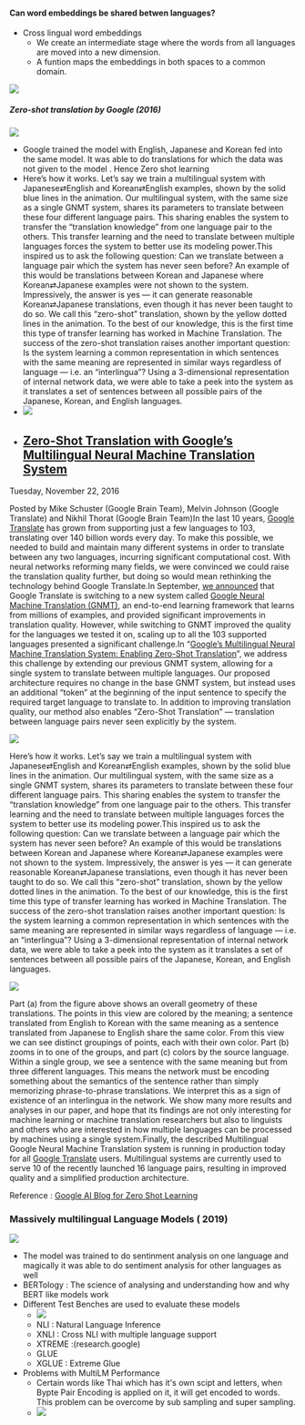 #### Can word embeddings be shared betwen languages?

- Cross lingual word embeddings
	- We create an intermediate stage where the words from all languages are moved into a new dimension.
	- A funtion maps the embeddings in both spaces to a common domain. 

![](croww_word_embeddings.png)


##### Zero-shot translation by Google (2016)
![](zero_shot.png)
- Google trained the model with English, Japanese and Korean fed into the same model. It was able to do translations for which the data was not given to the model . Hence Zero shot learning
- Here’s how it works. Let’s say we train a multilingual system with Japanese⇄English and Korean⇄English examples, shown by the solid blue lines in the animation. Our multilingual system, with the same size as a single GNMT system, shares its parameters to translate between these four different language pairs. This sharing enables the system to transfer the “translation knowledge” from one language pair to the others. This transfer learning and the need to translate between multiple languages forces the system to better use its modeling power.This inspired us to ask the following question: Can we translate between a language pair which the system has never seen before? An example of this would be translations between Korean and Japanese where Korean⇄Japanese examples were not shown to the system. Impressively, the answer is yes — it can generate reasonable Korean⇄Japanese translations, even though it has never been taught to do so. We call this “zero-shot” translation, shown by the yellow dotted lines in the animation. To the best of our knowledge, this is the first time this type of transfer learning has worked in Machine Translation. The success of the zero-shot translation raises another important question: Is the system learning a common representation in which sentences with the same meaning are represented in similar ways regardless of language — i.e. an “interlingua”? Using a 3-dimensional representation of internal network data, we were able to take a peek into the system as it translates a set of sentences between all possible pairs of the Japanese, Korean, and English languages.
- ![](https://2.bp.blogspot.com/-AmBczBtfi3Q/WDSB0M3InDI/AAAAAAAABbQ/1U_51u5ynl4FK4L0KOEllfRCq0Oauzy5wCEw/s640/image00.png)
- ## [Zero-Shot Translation with Google’s Multilingual Neural Machine Translation System](http://ai.googleblog.com/2016/11/zero-shot-translation-with-googles.html "Zero-Shot Translation with Google’s Multilingual Neural Machine Translation System")

Tuesday, November 22, 2016

Posted by Mike Schuster (Google Brain Team), Melvin Johnson (Google Translate) and Nikhil Thorat (Google Brain Team)In the last 10 years, [Google Translate](https://translate.google.com/) has grown from supporting just a few languages to 103, translating over 140 billion words every day. To make this possible, we needed to build and maintain many different systems in order to translate between any two languages, incurring significant computational cost. With neural networks reforming many fields, we were convinced we could raise the translation quality further, but doing so would mean rethinking the technology behind Google Translate.In September, [we announced](https://research.googleblog.com/2016/09/a-neural-network-for-machine.html) that Google Translate is switching to a new system called [Google Neural Machine Translation (GNMT)](https://arxiv.org/abs/1609.08144), an end-to-end learning framework that learns from millions of examples, and provided significant improvements in translation quality. However, while switching to GNMT improved the quality for the languages we tested it on, scaling up to all the 103 supported languages presented a significant challenge.In “[Google’s Multilingual Neural Machine Translation System: Enabling Zero-Shot Translation](https://arxiv.org/abs/1611.04558)”, we address this challenge by extending our previous GNMT system, allowing for a single system to translate between multiple languages. Our proposed architecture requires no change in the base GNMT system, but instead uses an additional “token” at the beginning of the input sentence to specify the required target language to translate to. In addition to improving translation quality, our method also enables “Zero-Shot Translation” — translation between language pairs never seen explicitly by the system.

[![](https://1.bp.blogspot.com/-jwgtcgkgG2o/WDSBrwu9jeI/AAAAAAAABbM/2Eobq-N9_nYeAdeH-sB_NZGbhyoSWgReACLcB/s640/image01.gif)](https://1.bp.blogspot.com/-jwgtcgkgG2o/WDSBrwu9jeI/AAAAAAAABbM/2Eobq-N9_nYeAdeH-sB_NZGbhyoSWgReACLcB/s1600/image01.gif)

Here’s how it works. Let’s say we train a multilingual system with Japanese⇄English and Korean⇄English examples, shown by the solid blue lines in the animation. Our multilingual system, with the same size as a single GNMT system, shares its parameters to translate between these four different language pairs. This sharing enables the system to transfer the “translation knowledge” from one language pair to the others. This transfer learning and the need to translate between multiple languages forces the system to better use its modeling power.This inspired us to ask the following question: Can we translate between a language pair which the system has never seen before? An example of this would be translations between Korean and Japanese where Korean⇄Japanese examples were not shown to the system. Impressively, the answer is yes — it can generate reasonable Korean⇄Japanese translations, even though it has never been taught to do so. We call this “zero-shot” translation, shown by the yellow dotted lines in the animation. To the best of our knowledge, this is the first time this type of transfer learning has worked in Machine Translation. The success of the zero-shot translation raises another important question: Is the system learning a common representation in which sentences with the same meaning are represented in similar ways regardless of language — i.e. an “interlingua”? Using a 3-dimensional representation of internal network data, we were able to take a peek into the system as it translates a set of sentences between all possible pairs of the Japanese, Korean, and English languages.

[![](https://2.bp.blogspot.com/-AmBczBtfi3Q/WDSB0M3InDI/AAAAAAAABbQ/1U_51u5ynl4FK4L0KOEllfRCq0Oauzy5wCEw/s640/image00.png)](https://2.bp.blogspot.com/-AmBczBtfi3Q/WDSB0M3InDI/AAAAAAAABbQ/1U_51u5ynl4FK4L0KOEllfRCq0Oauzy5wCEw/s1600/image00.png)

Part (a) from the figure above shows an overall geometry of these translations. The points in this view are colored by the meaning; a sentence translated from English to Korean with the same meaning as a sentence translated from Japanese to English share the same color. From this view we can see distinct groupings of points, each with their own color. Part (b) zooms in to one of the groups, and part (c) colors by the source language. Within a single group, we see a sentence with the same meaning but from three different languages. This means the network must be encoding something about the semantics of the sentence rather than simply memorizing phrase-to-phrase translations. We interpret this as a sign of existence of an interlingua in the network. We show many more results and analyses in our paper, and hope that its findings are not only interesting for machine learning or machine translation researchers but also to linguists and others who are interested in how multiple languages can be processed by machines using a single system.Finally, the described Multilingual Google Neural Machine Translation system is running in production today for all [Google Translate](https://translate.google.com/) users. Multilingual systems are currently used to serve 10 of the recently launched 16 language pairs, resulting in improved quality and a simplified production architecture.

Reference : [ Google AI Blog for Zero Shot Learning ](https://ai.googleblog.com/2016/11/zero-shot-translation-with-googles.html)


### Massively multilingual Language Models ( 2019)

![](mlm.png)

- The model was trained to do sentinment analysis on one language and magically it was able to do sentiment analysis for other languages as well
- BERTology : The science of analysing and understanding how and why BERT like models work
-  Different Test Benches are used to evaluate these models
	-  ![](test_benches.png)
	-  NLI : Natural Language Inference
	-  XNLI : Cross NLI with multiple language support
	-  XTREME :(research.google)
	-  GLUE
	-  XGLUE : Extreme Glue
-  Problems with MultiLM Performance
	-  Certain words like Thai which has it's own scipt and letters, when Bypte Pair Encoding is applied on it, it will get encoded to words. This problem can be overcome by sub sampling and super sampling.
	-  ![](mlmfactors.png)


